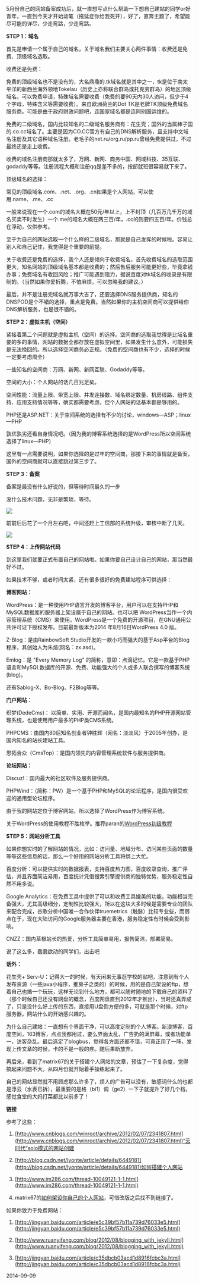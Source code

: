 
5月份自己的网站备案成功后，就一直想写点什么帮助一下想自己建站的同学or好青年，一直到今天才开始动笔（拖延症你给我死开），好了，直奔主题了，希望能尽可能的详尽，少走弯路，少走弯路。

**STEP 1：域名**

首先是申请一个属于自己的域名，关于域名我们主要关心两件事情：收费还是免费、顶级域名选取。

收费还是免费：

免费的顶级域名也不是没有的，大名鼎鼎的.tk域名就是其中之一，tk是位于南太平洋的新西兰海外领地Tokelau（历史上亦称联合群岛或托克劳群岛）的地区顶级域名。可以免费申请，特殊域名需要收费（免费的要90天内30人访问，但少于4个字母，特殊含义等需要收费）。来自欧洲荷兰的Dot TK是老牌TK顶级免费域名服务商。可能是由于政府财政问题吧，连国家域名都是连同别国运维的。

免费的二级域名，国内比较知名的二级域名服务商有：花生壳；国外的当属棒子国的.co.cc域名了。主要是因为CO.CC官方有自己的DNS解析服务，且支持中文域名注册及其它语种域名注册。老毛子的net.ru/org.ru/pp.ru曾经免费提供过，不过最终还是走上收费。

收费的域名注册商那就太多了，万网、新网、商务中国、网域科技、35互联、godaddy等等。注册流程大概和注册qq是差不多的，按部就班很容易就下来了。

顶级域名的选择：

常见的顶级域名.com、.net、.org、.cn如果是个人网站，可以使用.name、.me、.cc

一般来说现在一个.com的域名大概在50元/年以上，上不封顶（几百万几千万的域名买卖不时发生）一个.me的域名大概在两三百/年，.cc的则要四五百/年。价钱总在浮动，仅供参考。

至于为自己的网站选取一个什么样的二级域名，那就是自己发挥的时候啦。容易让别人和自己记住，我觉得是个重要的前提。

关于收费还是免费的选择，我个人还是倾向于收费域名，首先收费域名的选取范围更大，知名网站的顶级域名基本都是收费的；然后售后服务可能更好些，毕竟拿钱办事；免费域名有收回风险；推广可能遇到阻力，据说百度对tk域名的收录是有限制的。（当然如果你爱折腾，不怕麻烦，可以忽略我的建议。）

最后，并不是注册完域名就万事大吉了，还要选择DNS服务提供商，知名的DNSPOD是个不错的选择，重点是免费。当然如果你的主机空间商可以提供给你DNS解析服务，也是很不错的。

**STEP 2：虚拟主机（空间）**

紧接着第二个问题就是虚拟主机（空间）的选择。空间商的选取我觉得是比域名重要的多的事情，网站的数据全都存放在虚拟空间里，如果发生什么意外，可能损失是无法挽回的。所以选择空间商务必正规。（免费的空间商也有不少，选择的时候一定要考虑周全）

一些知名的空间商：万网、新网、新网互联、Godaddy等等。

空间的大小：个人网站的话几百兆足矣。

空间性能：流量上限、带宽上限、并发连接数、域名绑定数量、机房线路、组件支持、应用支持情况等等，确实都需要考虑，但个人网站的话基本都是够用的。

PHP还是ASP.NET：关于空间系统的选择有不少的讨论，windows—ASP；linux—PHP

孰优孰劣还看自身情况吧。（因为我的博客系统选择的是WordPress所以空间系统选择了linux—PHP）

这里有一点需要说明，如果你选择的是过年的空间商，那接下来的事情就是备案，国外的空间商就可以直接跳过第三步了。

**STEP 3：备案**

备案是最没有什么好说的，但等待时间最久的一步

没什么技术问题，无非是繁琐，等待。

![](assets/搭建一个自己的网站/20140909_1.jpg)

前前后后花了一个月左右吧，中间还赶上工信部的系统升级，审核中断了几天。

![](assets/搭建一个自己的网站/20140909_2.jpg)

**STEP 4：上传网站代码**

到这里我们就要正式布置自己的网站啦。如果你要自己设计自己的网站，那当然最好不过。

如果技术不够，或者时间太紧，还有很多很好的免费建站程序可供选择：

**博客网站：**

WordPress：是一种使用PHP语言开发的博客平台，用户可以在支持PHP和MySQL数据库的服务器上架设属于自己的网站。也可以把 WordPress当作一个内容管理系统（CMS）来使用。WordPress是一个免费的开源项目，在GNU通用公共许可证下授权发布。目前最新版本为2014 年8月16日WordPress 4.0 版。

Z-Blog：是由RainbowSoft Studio开发的一款小巧而强大的基于Asp平台的Blog程序，其创始人为朱煊(网名：zx.asd)。

Emlog：是 "Every Memory Log" 的简称，意即：点滴记忆。它是一款基于PHP语言和MySQL数据库的开源、免费、功能强大的个人或多人联合撰写的博客系统(blog)。

还有Sablog-X、Bo-Blog、F2Blog等等。

**门户网站：**

织梦(DedeCms)： 以简单、实用、开源而闻名，是国内最知名的PHP开源网站管理系统，也是使用用户最多的PHP类CMS系统。

PHPCMS：由国内80后知名创业者钟胜辉（网名：淡淡风）于2005年创办，是国内知名的站长建站工具。

思拓合众（CmsTop）：是国内领先的内容管理系统软件与服务提供商。

**论坛网站：**

Discuz!：国内最大的社区软件及服务提供商。

PHPWind：（简称：PW）是一个基于PHP和MySQL的论坛程序，是国内很受欢迎的通用型论坛程序。

由于我的网站定位于博客网站，所以选择了WordPress作为博客系统。

关于WordPress的使用教程不胜枚举。推荐paran的[WordPress初级教程](http://paranimage.com/wordpress/tutorials/)

**STEP 5：网站分析工具**

如果你想实时的了解网站的情况，比如：访问量、地域分布、访问某些页面的数量等等这些信息的话，那么一个好用的网站分析工具将绑上大忙。

百度分析：可以提供实时的数据报表，支持百度热力图，百度收录查询，推广评估，并且界面简洁易用，百度统计凭借搜索引擎提供商的独特优势，服务稳定性自然不用多说。

Google Analytics：在免费工具中提供了可以和收费工具媲美的功能，功能相当完备强大，尤其高级细分，定制性比较强大，所以在这块大多时候是需要专业的团队来配合完成，谷歌分析中国唯一合作伙伴truemetrics（触脉）比较专业些，而弱点在于，现在大陆访问的Google服务器主要在香港，服务稳定性有时候会受到影响。

CNZZ：国内草根站长的热爱，分析工具简单易用，报告简洁，部署简易。

说了这么多，蠢蠢欲动的同学们，出击吧

**话外：**

花生壳+ Serv-U：记得大一的时候，有天闲来无事逛学校的贴吧，注意到有个人发布资源（一些java小程序，推房子之类的）的时候，用的是自己架设的ftp，想着自己也搞一个玩玩，这样无论到什么地方，都可以随时随地的下载自己的资料了（那个时候自己还没有网盘的概念，百度网盘直到2012年才推出），当时还真弄成了，只是没什么好上传的东西，直接用U盘倒方便的多，可就是那个时候，对ftp服务器，网站什么的开始感兴趣的。

为什么自己建站：一直想有个界面干净，可以高度定制的个人博客。新浪博客，百度空间，163博客，点点我都用过，要么界面太乱，广告扔的满屏幕，或者功能单一，访客杂乱。最后选定了blogbus，觉得各方面还都不错，可真正用了一阵，发现上传文章的时候，卡的不是一般的疼。随后果断放弃。

再后来，看到了matrix67的关于搭建个人网站的文章，预估了一下复杂度，觉得搞起来问题不大。从四月份就开始着手操练起来了。

自己的网站显然就不用顾虑那么许多了，烦人的广告可以没有，敏感词什么的也都是浮云（水表已拆），最重要的是格（bi1）调（ge2）一下子就提升了好几个档，感觉食堂的大妈打菜都比以前多了！

**链接**

参考了这些：

1. [http://www.cnblogs.com/winroot/archive/2012/02/07/2341807.html](http://www.cnblogs.com/winroot/archive/2012/02/07/2341807.html)“云时代”solo模式的网站创建

2. [http://blog.csdn.net/lyonte/article/details/6449181](http://blog.csdn.net/lyonte/article/details/6449181)如何搭建个人网站

3. [http://www.im286.com/thread-10049121-1-1.html](http://www.im286.com/thread-10049121-1-1.html)

4. matrix67的[如何架设你自己的个人网站](file:///G:/000个人网站/建站时用到的资料/Matrix67%20My%20Blog%20 "Permanent Link to 如何架设你自己的个人网站")，可惜改版之后找不到链接了。

如果你致力于免费网站：

1. [http://jingyan.baidu.com/article/e5c39bf57b11a739d76033e5.html](http://jingyan.baidu.com/article/e5c39bf57b11a739d76033e5.html)

2. [http://www.ruanyifeng.com/blog/2012/08/blogging_with_jekyll.html](http://www.ruanyifeng.com/blog/2012/08/blogging_with_jekyll.html)

3. [http://jingyan.baidu.com/article/c35dbcb03acd1d8916fcbc3a.html](http://jingyan.baidu.com/article/c35dbcb03acd1d8916fcbc3a.html)

2014-09-09
